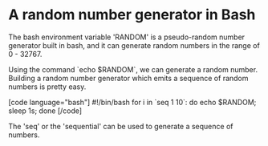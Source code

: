 # A random number generator in Bash

<!--more-->
The bash environment variable 'RANDOM' is a pseudo-random number generator built in bash, and it can generate random numbers in the range of 0 - 32767.

Using the command \`echo $RANDOM\`, we can generate a random number. Building a random number generator which emits a sequence of random numbers is pretty easy.

\[code language="bash"\] #!/bin/bash for i in \`seq 1 10\`: do echo $RANDOM; sleep 1s; done \[/code\]

The 'seq' or the 'sequential' can be used to generate a sequence of numbers.

